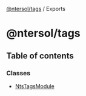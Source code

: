 [@ntersol/tags](README.md) / Exports

# @ntersol/tags

## Table of contents

### Classes

- [NtsTagsModule](classes/ntstagsmodule.md)
